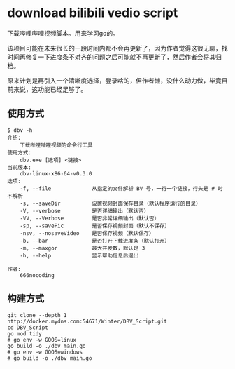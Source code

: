 # download bilibili vedio script

下载哔哩哔哩视频脚本。用来学习go的。

该项目可能在未来很长的一段时间内都不会再更新了，因为作者觉得这很无聊，找时间再修复一下进度条不对齐的问题之后可能就不再更新了，然后作者会将其归档。

原来计划是再引入一个清晰度选择，登录啥的，但作者懒，没什么动力做，毕竟目前来说，这功能已经足够了。

## 使用方式

```shell
$ dbv -h
介绍:
    下载哔哩哔哩视频的命令行工具
使用方式:
    dbv.exe [选项] <链接>
当前版本:
    dbv-linux-x86-64-v0.3.0
选项:
    -f, --file             从指定的文件解析 BV 号，一行一个链接，行头是 # 时不解析
    -s, --saveDir          设置视频封面保存目录（默认程序运行的目录）
    -V, --verbose          是否详细输出（默认否）
    -VV, --Verbose         是否非常详细输出（默认否）
    -sp, --savePic         是否保存视频封面（默认不保存）
    -nsv, --nosaveVideo    是否保存视频（默认保存）
    -b, --bar              是否打开下载进度条（默认打开）
    -m, --maxgor           最大并发数，默认是 3
    -h, --help             显示帮助信息后退出
    
作者:
    666nocoding
```

## 构建方式

```shell
git clone --depth 1 http://docker.mydns.com:54671/Winter/DBV_Script.git
cd DBV_Script
go mod tidy
# go env -w GOOS=linux
go build -o ./dbv main.go
# go env -w GOOS=windows
# go build -o ./dbv main.go
```
